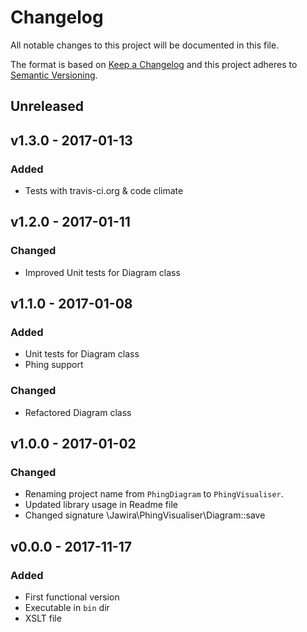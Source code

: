 Changelog
=========

All notable changes to this project will be documented in this file.

The format is based on [Keep a Changelog](http://keepachangelog.com/en/1.0.0/)
and this project adheres to [Semantic Versioning](http://semver.org/spec/v2.0.0.html).

Unreleased
----------

v1.3.0 - 2017-01-13
----------

### Added
* Tests with travis-ci.org & code climate


v1.2.0 - 2017-01-11
-------------------

### Changed
* Improved Unit tests for Diagram class


v1.1.0 - 2017-01-08
-------------------

### Added
* Unit tests for Diagram class
* Phing support

### Changed
* Refactored Diagram class


v1.0.0 - 2017-01-02
-------------------

### Changed
* Renaming project name from `PhingDiagram` to `PhingVisualiser`.
* Updated library usage in Readme file
* Changed signature \Jawira\PhingVisualiser\Diagram::save


v0.0.0 - 2017-11-17
-------------------

### Added
* First functional version
* Executable in `bin` dir
* XSLT file


<!---
Guiding Principles

    Changelogs are for humans, not machines.
    There should be an entry for every single version.
    The same types of changes should be grouped.
    Versions and sections should be linkable.
    The latest version comes first.
    The release date of each versions is displayed.
    Mention whether you follow Semantic Versioning.

Types of changes

    Added for new features.
    Changed for changes in existing functionality.
    Deprecated for soon-to-be removed features.
    Removed for now removed features.
    Fixed for any bug fixes.
    Security in case of vulnerabilities.
-->
